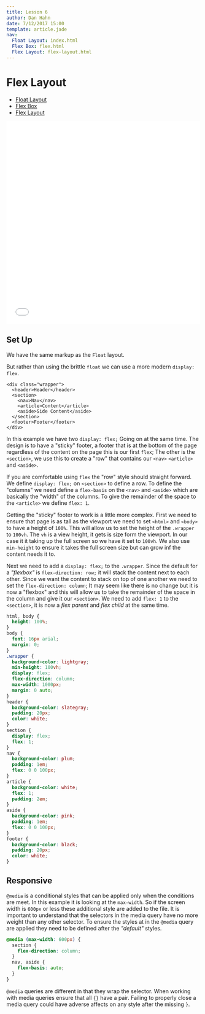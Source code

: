 ```yaml
---
title: Lesson 6
author: Dan Hahn
date: 7/12/2017 15:00
template: article.jade
nav:
  Float Layout: index.html
  Flex Box: flex.html
  Flex Layout: flex-layout.html
---
```


# Flex Layout

* [Float Layout]()
* [Flex Box](flex.html)
* [Flex Layout](flex-layout.html)

<iframe height='528' scrolling='no' title='Flex Layout (Week 6)' src='//codepen.io/danhahn/embed/owmERe/?height=528&theme-id=light&default-tab=result&embed-version=2' frameborder='no' allowtransparency='true' allowfullscreen='true' style='width: 100%;'>See the Pen <a href='https://codepen.io/danhahn/pen/owmERe/'>Flex Layout (Week 6)</a> by Dan Hahn (<a href='https://codepen.io/danhahn'>@danhahn</a>) on <a href='https://codepen.io'>CodePen</a>.
</iframe>

## Set Up

We have the same markup as the `Float` layout.

But rather than using the brittle `float` we can use a more modern `display: flex`.

```markup
<div class="wrapper">
  <header>Header</header>
  <section>
    <nav>Nav</nav>
    <article>Content</article>
    <aside>Side Content</aside>
  </section>
  <footer>Footer</footer>
</div>
```

In this example we have two `display: flex;` Going on at the same time. The design is to have a "sticky" footer, a footer that is at the bottom of the page regardless of the content on the page this is our first `flex`;  The other is the `<section>`, we use this to create a "row" that contains our `<nav>` `<article>` and `<aside>`.

If you are comfortable using `flex` the "row" style should straight forward.  We define `display: flex;` on `<section>` to define a row.  To define the "columns" we need define a `flex-basis` on the `<nav>` and `<aside>` which are basically the "width" of the columns.  To give the remainder of the space to the `<article>` we define `flex: 1`.

Getting the "sticky" footer to work is a little more complex.  First we need to ensure that page is as tall as the viewport we need to set `<html>` and `<body>` to have a height of `100%`.  This will allow us to set the height of the `.wrapper` to `100vh`.  The `vh` is a view height, it gets is size form the viewport.  In our case it it taking up the full screen so we have it set to `100vh`.  We also use `min-height` to ensure it takes the full screen size but can grow inf the content needs it to.

Next we need to add a `display: flex;` to the `.wrapper`. Since the default for a *"flexbox"* is `flex-direction: row;` it will stack the content next to each other.  Since we want the content to stack on top of one another we need to set the `flex-direction: column`;  It may seem like there is no change but it is now a "flexbox" and this will allow us to take the remainder of the space in the column and give it our `<section>`.  We need to add `flex: 1` to the `<section>`, it is now a *flex parent* and *flex child* at the same time.

```css
html, body {
  height: 100%;
}
body {
  font: 16px arial;
  margin: 0;
}
.wrapper {
  background-color: lightgray;
  min-height: 100vh;
  display: flex;
  flex-direction: column;
  max-width: 1000px;
  margin: 0 auto;
}
header {
  background-color: slategray;
  padding: 20px;
  color: white;
}
section {
  display: flex;
  flex: 1;
}
nav {
  background-color: plum;
  padding: 1em;
  flex: 0 0 100px;
}
article {
  background-color: white;
  flex: 1;
  padding: 2em;
}
aside {
  background-color: pink;
  padding: 1em;
  flex: 0 0 100px;
}
footer {
  background-color: black;
  padding: 20px;
  color: white;
}
```

## Responsive

`@media` is a conditional styles that can be applied only when the conditions are meet.  In this example it is looking at the `max-width`.  So if the screen width is `600px` or less these additional style are added to the file. It is important to understand that the selectors in the media query have no more weight than any other selector.  To ensure the styles at in the `@media` query are applied they need to be defined after the *"default"* styles.

```css
@media (max-width: 600px) {
  section {
    flex-direction: column;
  }
  nav, aside {
    flex-basis: auto;
  }
}
```

`@media` queries are different in that they wrap the selector.  When working with media queries ensure that all `{}` have a pair.  Failing to properly close a media query could have adverse affects on any style after the missing `}`.

